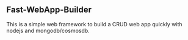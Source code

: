 ## Fast-WebApp-Builder

This is a simple web framework to build a CRUD web app quickly with nodejs and mongodb/cosmosdb. 



